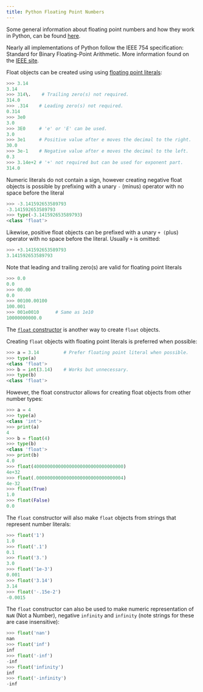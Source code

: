 ```yaml
---
title: Python Floating Point Numbers
---
```

Some general information about floating point numbers and how they work in Python, can be found <a href='https://docs.python.org/3/tutorial/floatingpoint.html' target='_blank' rel='nofollow'>here</a>.

Nearly all implementations of Python follow the IEEE 754 specification: Standard for Binary Floating-Point Arithmetic. More information found on the <a href='http://grouper.ieee.org/groups/754/' target='_blank' rel='nofollow'>IEEE site</a>.

Float objects can be created using using <a href='https://docs.python.org/3/reference/lexical_analysis.html#floating-point-literals' target='_blank' rel='nofollow'>floating point literals</a>:

```python
>>> 3.14
3.14
>>> 314\.    # Trailing zero(s) not required.
314.0
>>> .314    # Leading zero(s) not required.
0.314
>>> 3e0
3.0
>>> 3E0     # 'e' or 'E' can be used.
3.0
>>> 3e1     # Positive value after e moves the decimal to the right.
30.0
>>> 3e-1    # Negative value after e moves the decimal to the left.
0.3
>>> 3.14e+2 # '+' not required but can be used for exponent part.
314.0
```

Numeric literals do not contain a sign, however creating negative float objects is possible by prefixing with a unary `-` (minus) operator with no space before the literal

```python
>>> -3.141592653589793
-3.141592653589793
>>> type(-3.141592653589793)
<class 'float'>
```
Likewise, positive float objects can be prefixed with a unary `+ (`plus) operator with no space before the literal. Usually `+` is omitted:

```python
>>> +3.141592653589793
3.141592653589793
```

Note that leading and trailing zero(s) are valid for floating point literals

```python
>>> 0.0
0.0
>>> 00.00
0.0
>>> 00100.00100
100.001
>>> 001e0010      # Same as 1e10
10000000000.0
```

The <a href='https://docs.python.org/3/library/functions.html#float' target='_blank' rel='nofollow'>`float` constructor</a> is another way to create `float` objects.

Creating `float` objects with floating point literals is preferred when possible:

```python
>>> a = 3.14         # Prefer floating point literal when possible.
>>> type(a)
<class 'float'>
>>> b = int(3.14)    # Works but unnecessary.
>>> type(b)
<class 'float'>
```

However, the float constructor allows for creating float objects from other number types:

```python
>>> a = 4
>>> type(a)
<class 'int'>
>>> print(a)
4
>>> b = float(4)
>>> type(b)
<class 'float'>
>>> print(b)
4.0
>>> float(400000000000000000000000000000000)
4e+32
>>> float(.00000000000000000000000000000004)
4e-32
>>> float(True)
1.0
>>> float(False)
0.0
```

The `float` constructor will also make `float` objects from strings that represent number literals:

```python
>>> float('1')
1.0
>>> float('.1')
0.1
>>> float('3.')
3.0
>>> float('1e-3')
0.001
>>> float('3.14')
3.14
>>> float('-.15e-2')
-0.0015
```

The `float` constructor can also be used to make numeric representation of `NaN` (Not a Number), negative `infinity` and `infinity` (note strings for these are case insensitive):

```python
>>> float('nan')
nan
>>> float('inf')
inf
>>> float('-inf')
-inf
>>> float('infinity')
inf
>>> float('-infinity')
-inf
```
